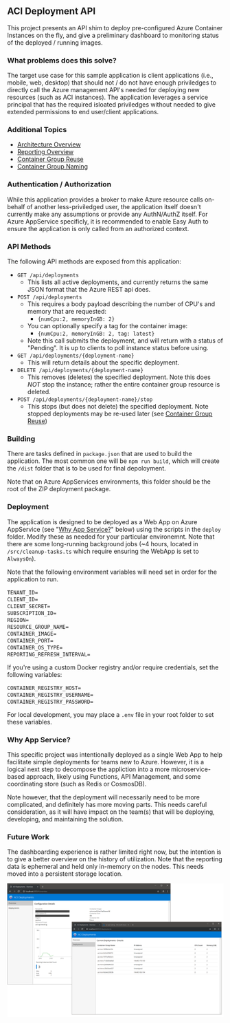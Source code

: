 ## ACI Deployment API

This project presents an API shim to deploy pre-configured Azure Container Instances on the fly, and give a preliminary dashboard to monitoring status of the deployed / running images. 

### What problems does this solve?

The target use case for this sample application is client applications (i.e., mobile, web, desktop) that should not / do not have enough priviledges to directly call the Azure management API's needed for deploying new resources (such as ACI instances). The application leverages a service principal that has the required isloated priviledges without needed to give extended permissions to end user/client applications.

### Additional Topics

* [Architecture Overview](docs/ArchitectureOverview.md)
* [Reporting Overview](docs/ReportingOverview.md)
* [Container Group Reuse](docs/ContainerGroupReuse.md)
* [Container Group Naming](docs/ContainerGroupNaming.md)

### Authentication / Authorization

While this application provides a broker to make Azure resource calls on-behalf of another less-priviledged user, the application itself doesn't currently make any assumptions or provide any AuthN/AuthZ itself. For Azure AppService specificly, it is recommended to enable Easy Auth to ensure the application is only called from an authorized context.

### API Methods

The following API methods are exposed from this application:

* `GET /api/deployments`
    * This lists all active deployments, and currently returns the same JSON format that the Azure REST api does.
* `POST /api/deployments`
    * This requires a body payload describing the number of CPU's and memory that are requested:
        * `{numCpu:2, memoryInGB: 2}`
    * You can optionally specify a tag for the container image:
        * `{numCpu:2, memoryInGB: 2, tag: latest}`
    * Note this call submits the deployment, and will return with a status of "Pending". It is up to clients to poll instance status before using.
* `GET /api/deployments/{deployment-name}`
    * This will return details about the specific deployment.
* `DELETE /api/deployments/{deployment-name}`
    * This removes (deletes) the specified deployment. Note this does *NOT* stop the instance; rather the entire container group resource is deleted.
* `POST /api/deployments/{deployment-name}/stop`
    * This stops (but does not delete) the specified deployment. Note stopped deployments may be re-used later (see [Container Group Reuse](docs/ContainerGroupReuse.md))

### Building

There are tasks defined in `package.json` that are used to build the application. The most common one will be `npm run build`, which will create the `/dist` folder that is to be used for final depoloyment. 

Note that on Azure AppServices environments, this folder should be the root of the ZIP deployment package.

### Deployment

The application is designed to be deployed as a Web App on Azure AppService (see "[Why App Service?](#Why-App-Service)" below) using the scripts in the `deploy` folder. Modify these as needed for your particular environemnt. Note that there are some long-running background jobs (~4 hours, located in `/src/cleanup-tasks.ts` which require ensuring the WebApp is set to `AlwaysOn`).

Note that the following environment variables will need set in order for the application to run. 

```
TENANT_ID=
CLIENT_ID=
CLIENT_SECRET=
SUBSCRIPTION_ID=
REGION=
RESOURCE_GROUP_NAME=
CONTAINER_IMAGE=
CONTAINER_PORT=
CONTAINER_OS_TYPE=
REPORTING_REFRESH_INTERVAL=
```

If you're using a custom Docker registry and/or require credentials, set the following variables:

```
CONTAINER_REGISTRY_HOST=
CONTAINER_REGISTRY_USERNAME=
CONTAINER_REGISTRY_PASSWORD=
```

For local development, you may place a `.env` file in your root folder to set these variables.

### Why App Service?

This specific project was intentionally deployed as a single Web App to help facilitate simple deployments for teams new to Azure. However, it is a logical next step to decompose the appliction into a more microservice-based approach, likely using Functions, API Management, and some coordinating store (such as Redis or CosmosDB). 

Note however, that the deployment will necessarily need to be more complicated, and definitely has more moving parts. This needs careful consideration, as it will have impact on the team(s) that will be deploying, developing, and maintaining the solution.

### Future Work

The dashboarding experience is rather limited right now, but the intention is to give a better overview on the history of utilization. Note that the reporting data is ephemeral and held only in-memory on the nodes. This needs moved into a persistent storage location.

![Screenshot](docs/basic-screenshot.png)
